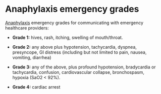 # Anaphylaxis emergency grades

[Anaphylaxis](../anaphylaxis/) emergency grades for communicating with emergency healthcare providers:

* **Grade 1:** hives, rash, itching, swelling of mouth/throat.

* **Grade 2:** any above plus hypotension, tachycardia, dyspnea, presyncope, GI distress (including but not limited to pain, nausea, vomiting, diarrhea)

* **Grade 3:** any of the above, plus profound hypotension, bradycardia or tachycardia, confusion, cardiovascular collapse, bronchospasm, hypoxia (SaO2 < 92%).

* **Grade 4:** cardiac arrest

